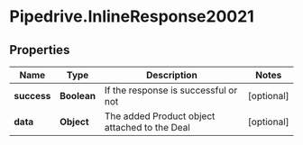 # Pipedrive.InlineResponse20021

## Properties

Name | Type | Description | Notes
------------ | ------------- | ------------- | -------------
**success** | **Boolean** | If the response is successful or not | [optional] 
**data** | **Object** | The added Product object attached to the Deal | [optional] 


